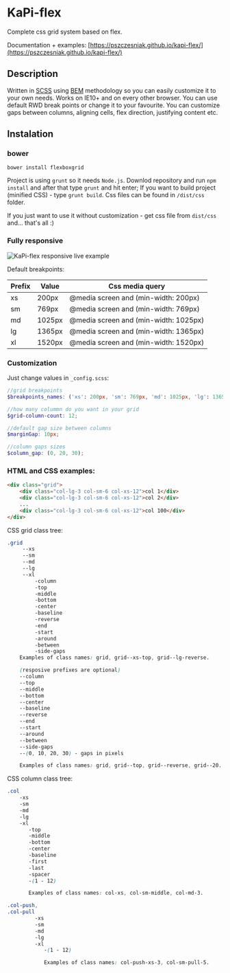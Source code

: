 # KaPi-flex
Complete css grid system based on flex.

Documentation + examples: [https://pszczesniak.github.io/kapi-flex/](https://pszczesniak.github.io/kapi-flex/)

## Description

Written in [SCSS](http://sass-lang.com/) using [BEM](https://css-tricks.com/bem-101/) methodology so you can easily customize it to your own needs. Works on IE10+ and on every other browser. You can use default RWD break points or change it to your favourite. You can customize gaps between columns, aligning cells, flex direction, justifying content etc.

## Instalation

### bower
```
bower install flexboxgrid
```

Project is using `grunt` so it needs `Node.js`.
Downlod repository and run `npm install` and after that type `grunt` and hit enter; If you want to build project (minified CSS) - type `grunt build`. Css files can be found in `/dist/css` folder.

If you just want to use it without customization - get css file from `dist/css` and... that's all :)

### Fully responsive

![KaPi-flex responsive live example](http://piotr-szczesniak.kapisoft.pl/images/flex-grid-rwd.gif)

Default breakpoints:

Prefix | Value | Css media query
------ | ----- | ---------------
xs | 200px | @media screen and (min-width: 200px)
sm | 769px | @media screen and (min-width: 769px)
md | 1025px | @media screen and (min-width: 1025px)
lg | 1365px | @media screen and (min-width: 1365px)
xl | 1520px | @media screen and (min-width: 1520px)

### Customization

Just change values in `_config.scss`:
```scss
//grid breakpoints
$breakpoints_names: ('xs': 200px, 'sm': 769px, 'md': 1025px, 'lg': 1365px, 'xl': 1520px);

//how many colummn do you want in your grid
$grid-column-count: 12;

//default gap size between columns
$marginGap: 10px;

//column gaps sizes
$column_gap: (0, 20, 30);
```
### HTML and CSS examples:

```html
<div class="grid">
    <div class="col-lg-3 col-sm-6 col-xs-12">col 1</div>
    <div class="col-lg-3 col-sm-6 col-xs-12">col 2</div>
    ...
    <div class="col-lg-3 col-sm-6 col-xs-12">col 100</div>
</div>
```

CSS grid class tree:
```css
.grid
     --xs
     --sm
     --md
     --lg
     --xl
         -column
         -top
         -middle
         -bottom
         -center
         -baseline
         -reverse
         -end
         -start
         -around
         -between
         -side-gaps
    Examples of class names: grid, grid--xs-top, grid--lg-reverse.

    (resposive prefixes are optional)
    --column
    --top
    --middle
    --bottom
    --center
    --baseline
    --reverse
    --end
    --start
    --around
    --between
    --side-gaps
    --(0, 10, 20, 30) - gaps in pixels

    Examples of class names: grid, grid--top, grid--reverse, grid--20.
```

CSS column class tree:
```css
.col
    -xs
    -sm
    -md
    -lg
    -xl
       -top
       -middle
       -bottom
       -center
       -baseline
       -first
       -last
       -spacer
       -(1 - 12)

       Examples of class names: col-xs, col-sm-middle, col-md-3.

.col-push,
.col-pull
         -xs
         -sm
         -md
         -lg
         -xl
            -(1 - 12)

            Examples of class names: col-push-xs-3, col-sm-pull-5.
```
